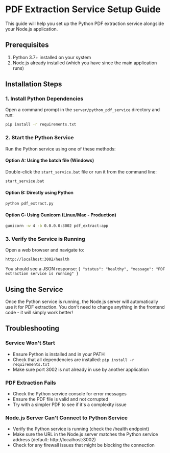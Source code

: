 # PDF Extraction Service Setup Guide

This guide will help you set up the Python PDF extraction service alongside your Node.js application.

## Prerequisites

1. Python 3.7+ installed on your system
2. Node.js already installed (which you have since the main application runs)

## Installation Steps

### 1. Install Python Dependencies

Open a command prompt in the `server/python_pdf_service` directory and run:

```bash
pip install -r requirements.txt
```

### 2. Start the Python Service

Run the Python service using one of these methods:

#### Option A: Using the batch file (Windows)

Double-click the `start_service.bat` file or run it from the command line:

```bash
start_service.bat
```

#### Option B: Directly using Python

```bash
python pdf_extract.py
```

#### Option C: Using Gunicorn (Linux/Mac - Production)

```bash
gunicorn -w 4 -b 0.0.0.0:3002 pdf_extract:app
```

### 3. Verify the Service is Running

Open a web browser and navigate to:

```
http://localhost:3002/health
```

You should see a JSON response: `{ "status": "healthy", "message": "PDF extraction service is running" }`

## Using the Service

Once the Python service is running, the Node.js server will automatically use it for PDF extraction. You don't need to change anything in the frontend code - it will simply work better!

## Troubleshooting

### Service Won't Start

- Ensure Python is installed and in your PATH
- Check that all dependencies are installed: `pip install -r requirements.txt`
- Make sure port 3002 is not already in use by another application

### PDF Extraction Fails

- Check the Python service console for error messages
- Ensure the PDF file is valid and not corrupted
- Try with a simpler PDF to see if it's a complexity issue

### Node.js Server Can't Connect to Python Service

- Verify the Python service is running (check the /health endpoint)
- Make sure the URL in the Node.js server matches the Python service address (default: http://localhost:3002)
- Check for any firewall issues that might be blocking the connection 
